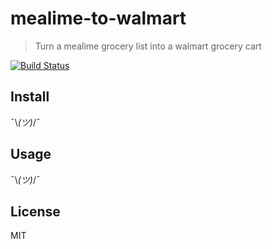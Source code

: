 # mealime-to-walmart

> Turn a mealime grocery list into a walmart grocery cart

[![Build Status](https://travis-ci.org/pandapaul/mealime-to-walmart.svg?branch=master)](https://travis-ci.org/pandapaul/mealime-to-walmart)


## Install

¯\\_(ツ)_/¯


## Usage

¯\\_(ツ)_/¯


## License

MIT
